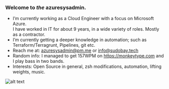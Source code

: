 ### Welcome to _the_ azuresysadmin.

- I’m currently working as a Cloud Engineer with a focus on Microsoft Azure. <br>I have worked in IT for about 9 years, in a wide variety of roles. Mostly as a contractor. 
-  I’m currently getting a deeper knowledge in automation; such as Terraform/Terragrunt, Pipelines, git etc.
- Reach me at: azuresysadmin@pm.me or info@sudobay.tech
- Random info: I managed to get 157WPM on https://monkeytype.com and I play bass in two bands.
- Interests: Open Source in general, zsh modifications, automation, lifting weights, music.

![alt text](https://ipfs.pixura.io/ipfs/QmUS8EskznV88DENcpEQRrgZfpwLfAT7hwfwCVGCoeGBqs/AN-Dm.gif)
